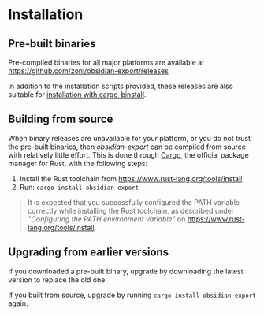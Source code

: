 # Installation

## Pre-built binaries

Pre-compiled binaries for all major platforms are available at <https://github.com/zoni/obsidian-export/releases>

In addition to the installation scripts provided, these releases are also suitable for [installation with cargo-binstall][cargo-binstall].

## Building from source

When binary releases are unavailable for your platform, or you do not trust the pre-built binaries, then _obsidian-export_ can be compiled from source with relatively little effort.
This is done through [Cargo], the official package manager for Rust, with the following steps:

1. Install the Rust toolchain from <https://www.rust-lang.org/tools/install>
2. Run: `cargo install obsidian-export`

> It is expected that you successfully configured the PATH variable correctly while installing the Rust toolchain, as described under _"Configuring the PATH environment variable"_ on <https://www.rust-lang.org/tools/install>.

## Upgrading from earlier versions

If you downloaded a pre-built binary, upgrade by downloading the latest version to replace the old one.

If you built from source, upgrade by running `cargo install obsidian-export` again.

[Cargo]: https://doc.rust-lang.org/cargo/
[cargo-binstall]: https://github.com/cargo-bins/cargo-binstall#readme
